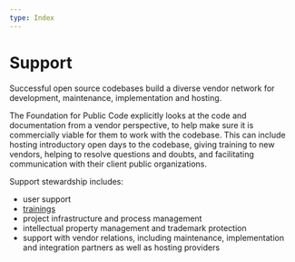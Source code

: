 ```yaml
---
type: Index
---
```


# Support

Successful open source codebases build a diverse vendor network for development, maintenance, implementation and hosting.

The Foundation for Public Code explicitly looks at the code and documentation from a vendor perspective, to help make sure it is commercially viable for them to work with the codebase. This can include hosting introductory open days to the codebase, giving training to new vendors, helping to resolve questions and doubts, and facilitating communication with their client public organizations.

Support stewardship includes:

* user support
* [trainings](../../trainings/index.md)
* project infrastructure and process management
* intellectual property management and trademark protection
* support with vendor relations, including maintenance, implementation and integration partners as well as hosting providers
